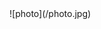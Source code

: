 <div style="display: flex;">
  <div style="width:50%;">
  ![photo](/photo.jpg)
  </div>
  <div style="width:50%;">

  </div>
</div>
